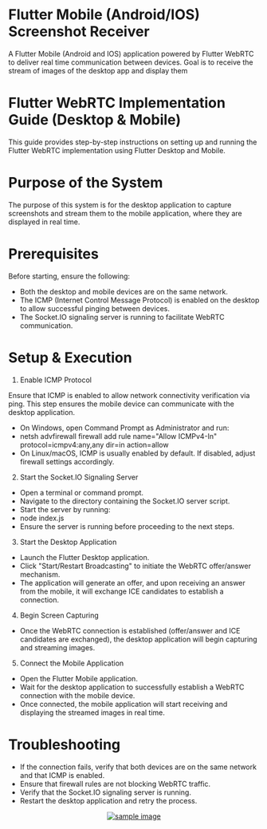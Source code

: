 # Flutter Mobile (Android/IOS) Screenshot Receiver

A Flutter Mobile (Android and IOS) application powered by Flutter WebRTC to deliver real time communication between devices. Goal is to receive the stream of images of the desktop app and display them

# Flutter WebRTC Implementation Guide (Desktop & Mobile)

This guide provides step-by-step instructions on setting up and running the Flutter WebRTC implementation using Flutter Desktop and Mobile.

# Purpose of the System

The purpose of this system is for the desktop application to capture screenshots and stream them to the mobile application, where they are displayed in real time.

# Prerequisites

Before starting, ensure the following:

  * Both the desktop and mobile devices are on the same network.
  * The ICMP (Internet Control Message Protocol) is enabled on the desktop to allow successful pinging between devices.
  * The Socket.IO signaling server is running to facilitate WebRTC communication.

# Setup & Execution

1. Enable ICMP Protocol

  Ensure that ICMP is enabled to allow network connectivity verification via ping. This step ensures the mobile device can communicate with the desktop application.
  * On Windows, open Command Prompt as Administrator and run:
  * netsh advfirewall firewall add rule name="Allow ICMPv4-In" protocol=icmpv4:any,any dir=in action=allow
  * On Linux/macOS, ICMP is usually enabled by default. If disabled, adjust firewall settings accordingly.

2. Start the Socket.IO Signaling Server

  * Open a terminal or command prompt.
  * Navigate to the directory containing the Socket.IO server script.
  * Start the server by running:
  * node index.js
  * Ensure the server is running before proceeding to the next steps.

3. Start the Desktop Application

  * Launch the Flutter Desktop application.
  * Click "Start/Restart Broadcasting" to initiate the WebRTC offer/answer mechanism.
  * The application will generate an offer, and upon receiving an answer from the mobile, it will exchange ICE candidates to establish a connection.

4. Begin Screen Capturing

  * Once the WebRTC connection is established (offer/answer and ICE candidates are exchanged), the desktop application will begin capturing and streaming images.

5. Connect the Mobile Application

  * Open the Flutter Mobile application.
  * Wait for the desktop application to successfully establish a WebRTC connection with the mobile device.
  * Once connected, the mobile application will start receiving and displaying the streamed images in real time.
  
# Troubleshooting
  
  * If the connection fails, verify that both devices are on the same network and that ICMP is enabled. 
  * Ensure that firewall rules are not blocking WebRTC traffic.
  * Verify that the Socket.IO signaling server is running.
  * Restart the desktop application and retry the process.


<p align="center"><a href="#" target="_blank"><img src="sample.png"  alt="sample image" class='logo' style='mix-blend-mode:multiply'></a></p>

